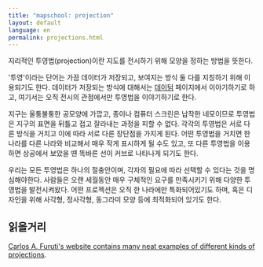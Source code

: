 ```yaml
---
title: "mapschool: projection"
layout: default
language: en
permalink: projections.html
---
```


지리적인 투영법(projection)이란 지도를 전시하기 위해 모양을 정하는 방법을 뜻한다.

'투영'이라는 단어는 가끔 데이터가 저장되고, 보여지는 방식 둘 다를 지칭하기 위해 이용되기도 한다. 데이터가 저장되는 방식에 대해서는 [데이텀](http://mapschool.io/datum.html)  페이지에서 이야기하기로 하고, 여기서는 오직 전시의 관점에서만 투영법을 이야기하기로 한다.

지구는 울퉁불퉁한 공모양에 가깝고, 종이나 컴퓨터 스크린은 납작한 네모이므로 투영법은 지구의 표면을 뒤틀고 접고 잘라내는 과정을 피할 수 없다. 각각의 투영법은 서로 다른 방식을 거치고 이에 따라 서로 다른 장단점을 가지게 된다. 어떤 투영법을 거치면 한 나라를 다른 나라와 비교해서 매우 작게 표시하게 될 수도 있고, 또 다른 투영법을 이용하면 상공에서 보았을 떈 똑바른 선이 커브로 나타나게 되기도 한다.

우리는 모든 투영법은 하나의 절충안이며, 각자의 필요에 따라 선택할 수 있다는 것을 명심해야한다. 사람들은 오랜 세월동안 매우 구체적인 요구를 만족시키기 위해 다양한 투영법을 발전시켜왔다. 어떤 프로젝션은 오직 한 나라에만 특화되어있기도 하며, 혹은 디자인을 위해 사각형, 정사각형, 동그라미 모양 등에 최적화되어 있기도 한다.

## 읽을거리

[Carlos A. Furuti's website contains many neat examples of different kinds of projections](http://www.progonos.com/furuti/MapProj/Normal/TOC/cartTOC.html).
